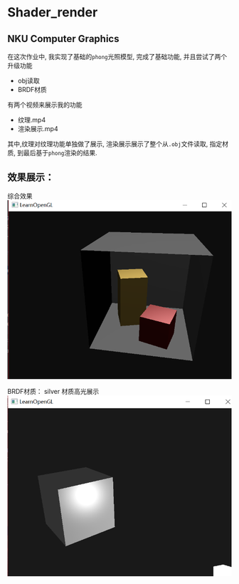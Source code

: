 # Shader_render
## NKU Computer Graphics 

在这次作业中, 我实现了基础的`phong`光照模型, 完成了基础功能, 并且尝试了两个升级功能

- obj读取
- BRDF材质

有两个视频来展示我的功能

- 纹理.mp4
- 渲染展示.mp4

其中,纹理对纹理功能单独做了展示, 渲染展示展示了整个从`.obj`文件读取, 指定材质, 到最后基于`phong`渲染的结果. 


## 效果展示：
综合效果
![image1](https://github.com/lost222/Shader_render/raw/master/img/all.png)

BRDF材质： silver 材质高光展示
![silver](https://github.com/lost222/Shader_render/raw/master/img/silver.png)
